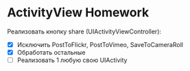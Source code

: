 # ActivityView Homework

Реализовать кнопку share (UIActivityViewController):     
- [X] Исключить PostToFlickr, PostToVimeo, SaveToCameraRoll
- [X] Обработать остальные
- [ ] Реализовать 1 любую свою UIActivity